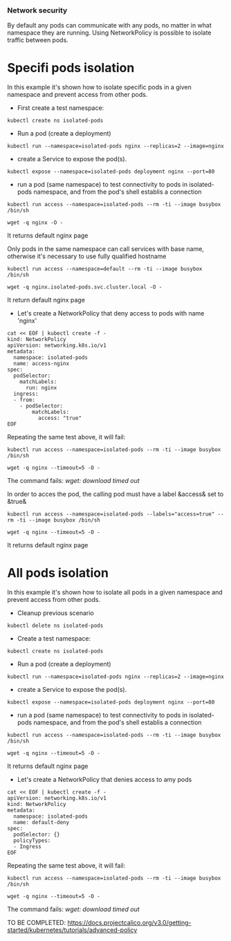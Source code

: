 ### Network security

By default any pods can communicate with any pods, no matter in what namespace they are running.
Using NetworkPolicy is possible to isolate traffic between pods.

# Specifi pods isolation

In this example it's shown how to isolate specific pods in a given namespace and prevent access from other pods.


- First create a test namespace:

```
kubectl create ns isolated-pods
```

- Run a pod (create a deployment)

```
kubectl run --namespace=isolated-pods nginx --replicas=2 --image=nginx
```

- create a Service to expose the pod(s).

```
kubectl expose --namespace=isolated-pods deployment nginx --port=80
```

- run a pod (same namespace) to test connectivity to pods in isolated-pods namespace, 
  and from the pod's shell establis a connection

```
kubectl run access --namespace=isolated-pods --rm -ti --image busybox /bin/sh

wget -q nginx -O -
```
It returns default nginx page

Only pods in the same namespace can call services with base name, otherwise it's necessary
to use fully qualified hostname

```
kubectl run access --namespace=default --rm -ti --image busybox /bin/sh

wget -q nginx.isolated-pods.svc.cluster.local -O -
```
It return default nginx page


- Let's create a NetworkPolicy that deny access to pods with name 'nginx'

```
cat << EOF | kubectl create -f -
kind: NetworkPolicy
apiVersion: networking.k8s.io/v1
metadata:
  namespace: isolated-pods
  name: access-nginx
spec:
  podSelector:
    matchLabels:
      run: nginx
  ingress:
  - from:
    - podSelector:
        matchLabels:
          access: "true"
EOF
```

Repeating the same test above, it will fail:

```
kubectl run access --namespace=isolated-pods --rm -ti --image busybox /bin/sh

wget -q nginx --timeout=5 -O -
```
The command fails: *wget: download timed out*

In order to acces the pod, the calling pod must have a label &access& set to &true&

```
kubectl run access --namespace=isolated-pods --labels="access=true" --rm -ti --image busybox /bin/sh

wget -q nginx --timeout=5 -O -
```
It returns default nginx page



# All pods isolation

In this example it's shown how to isolate all pods in a given namespace and prevent access from other pods.

- Cleanup previous scenario

```
kubectl delete ns isolated-pods
```


- Create a test namespace:

```
kubectl create ns isolated-pods
```

- Run a pod (create a deployment)

```
kubectl run --namespace=isolated-pods nginx --replicas=2 --image=nginx
```

- create a Service to expose the pod(s).

```
kubectl expose --namespace=isolated-pods deployment nginx --port=80
```

- run a pod (same namespace) to test connectivity to pods in isolated-pods namespace, 
  and from the pod's shell establis a connection

```
kubectl run access --namespace=isolated-pods --rm -ti --image busybox /bin/sh

wget -q nginx --timeout=5 -O -
```
It returns default nginx page


- Let's create a NetworkPolicy that denies access to amy pods 

```
cat << EOF | kubectl create -f -
apiVersion: networking.k8s.io/v1
kind: NetworkPolicy
metadata:
  namespace: isolated-pods
  name: default-deny
spec:
  podSelector: {}
  policyTypes:
  - Ingress
EOF
```

Repeating the same test above, it will fail:

```
kubectl run access --namespace=isolated-pods --rm -ti --image busybox /bin/sh

wget -q nginx --timeout=5 -O -
```
The command fails: *wget: download timed out*




TO BE COMPLETED: 
https://docs.projectcalico.org/v3.0/getting-started/kubernetes/tutorials/advanced-policy
